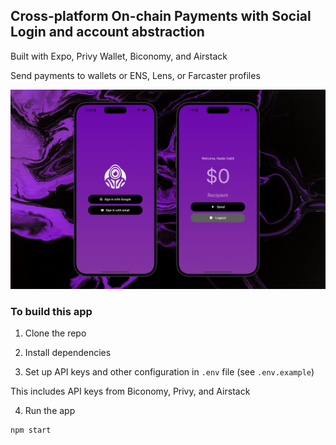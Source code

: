 ## Cross-platform On-chain Payments with Social Login and account abstraction

Built with Expo, Privy Wallet, Biconomy, and Airstack

Send payments to wallets or ENS, Lens, or Farcaster profiles

![Cross-platform On-chain Payments with Social Login and account abstraction](header.png)

### To build this app

1. Clone the repo

2. Install dependencies

3. Set up API keys and other configuration in `.env` file (see `.env.example`)

This includes API keys from Biconomy, Privy, and Airstack

4. Run the app

```sh
npm start
```
